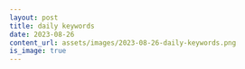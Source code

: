 ```yaml
---
layout: post
title: daily keywords
date: 2023-08-26
content_url: assets/images/2023-08-26-daily-keywords.png
is_image: true
---
```

